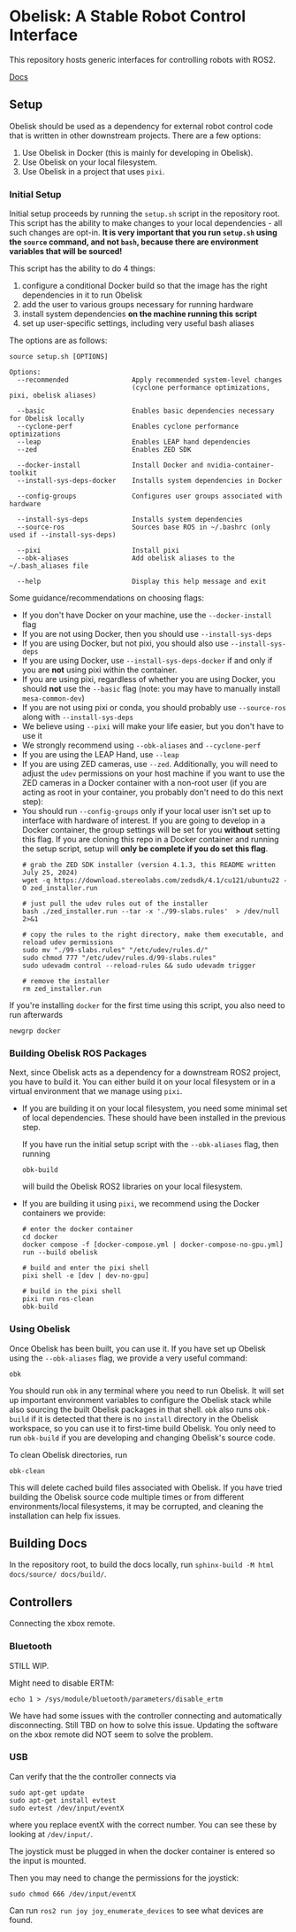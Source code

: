 # Obelisk: A Stable Robot Control Interface
This repository hosts generic interfaces for controlling robots with ROS2.

[Docs](https://caltech-amber.github.io/obelisk/)

## Setup
Obelisk should be used as a dependency for external robot control code that is written in other downstream projects. There are a few options:
1. Use Obelisk in Docker (this is mainly for developing in Obelisk).
2. Use Obelisk on your local filesystem.
3. Use Obelisk in a project that uses `pixi`.

### Initial Setup
Initial setup proceeds by running the `setup.sh` script in the repository root. This script has the ability to make changes to your local dependencies - all such changes are opt-in. **It is very important that you run `setup.sh` using the `source` command, and not `bash`, because there are environment variables that will be sourced!**

This script has the ability to do 4 things:
1. configure a conditional Docker build so that the image has the right dependencies in it to run Obelisk
2. add the user to various groups necessary for running hardware
3. install system dependencies **on the machine running this script**
4. set up user-specific settings, including very useful bash aliases

The options are as follows:
```
source setup.sh [OPTIONS]

Options:
  --recommended                Apply recommended system-level changes
                               (cyclone performance optimizations, pixi, obelisk aliases)

  --basic                      Enables basic dependencies necessary for Obelisk locally
  --cyclone-perf               Enables cyclone performance optimizations
  --leap                       Enables LEAP hand dependencies
  --zed                        Enables ZED SDK

  --docker-install             Install Docker and nvidia-container-toolkit
  --install-sys-deps-docker    Installs system dependencies in Docker

  --config-groups              Configures user groups associated with hardware

  --install-sys-deps           Installs system dependencies
  --source-ros                 Sources base ROS in ~/.bashrc (only used if --install-sys-deps)

  --pixi                       Install pixi
  --obk-aliases                Add obelisk aliases to the ~/.bash_aliases file

  --help                       Display this help message and exit
```

Some guidance/recommendations on choosing flags:
* If you don't have Docker on your machine, use the `--docker-install` flag
* If you are not using Docker, then you should use `--install-sys-deps`
* If you are using Docker, but not pixi, you should also use `--install-sys-deps`
* If you are using Docker, use `--install-sys-deps-docker` if and only if you are **not** using pixi within the container.
* If you are using pixi, regardless of whether you are using Docker, you should **not** use the `--basic` flag (note: you may have to manually install `mesa-common-dev`)
* If you are not using pixi or conda, you should probably use `--source-ros` along with `--install-sys-deps`
* We believe using `--pixi` will make your life easier, but you don't have to use it
* We strongly recommend using `--obk-aliases` and `--cyclone-perf`
* If you are using the LEAP Hand, use `--leap`
* If you are using ZED cameras, use `--zed`. Additionally, you will need to adjust the `udev` permissions on your host machine if you want to use the ZED cameras in a Docker container with a non-root user (if you are acting as root in your container, you probably don't need to do this next step):
* You should run `--config-groups` only if your local user isn't set up to interface with hardware of interest. If you are going to develop in a Docker container, the group settings will be set for you **without** setting this flag. If you are cloning this repo in a Docker container and running the setup script, setup will **only be complete if you do set this flag**.
    ```
    # grab the ZED SDK installer (version 4.1.3, this README written July 25, 2024)
    wget -q https://download.stereolabs.com/zedsdk/4.1/cu121/ubuntu22 -O zed_installer.run

    # just pull the udev rules out of the installer
    bash ./zed_installer.run --tar -x './99-slabs.rules'  > /dev/null 2>&1

    # copy the rules to the right directory, make them executable, and reload udev permissions
    sudo mv "./99-slabs.rules" "/etc/udev/rules.d/"
    sudo chmod 777 "/etc/udev/rules.d/99-slabs.rules"
    sudo udevadm control --reload-rules && sudo udevadm trigger

    # remove the installer
    rm zed_installer.run
    ```

If you're installing `docker` for the first time using this script, you also need to run afterwards
```
newgrp docker
```

### Building Obelisk ROS Packages
Next, since Obelisk acts as a dependency for a downstream ROS2 project, you have to build it. You can either build it on your local filesystem or in a virtual environment that we manage using `pixi`.

* If you are building it on your local filesystem, you need some minimal set of local dependencies. These should have been installed in the previous step.

    If you have run the initial setup script with the `--obk-aliases` flag, then running
    ```
    obk-build
    ```
    will build the Obelisk ROS2 libraries on your local filesystem.
* If you are building it using `pixi`, we recommend using the Docker containers we provide:
    ```
    # enter the docker container
    cd docker
    docker compose -f [docker-compose.yml | docker-compose-no-gpu.yml] run --build obelisk

    # build and enter the pixi shell
    pixi shell -e [dev | dev-no-gpu]

    # build in the pixi shell
    pixi run ros-clean
    obk-build
    ```

### Using Obelisk
Once Obelisk has been built, you can use it. If you have set up Obelisk using the `--obk-aliases` flag, we provide a very useful command:
```
obk
```
You should run `obk` in any terminal where you need to run Obelisk. It will set up important environment variables to configure the Obelisk stack while also sourcing the built Obelisk packages in that shell. `obk` also runs `obk-build` if it is detected that there is no `install` directory in the Obelisk workspace, so you can use it to first-time build Obelisk. You only need to run `obk-build` if you are developing and changing Obelisk's source code.

To clean Obelisk directories, run
```
obk-clean
```
This will delete cached build files associated with Obelisk. If you have tried building the Obelisk source code multiple times or from different environments/local filesystems, it may be corrupted, and cleaning the installation can help fix issues.

## Building Docs
In the repository root, to build the docs locally, run `sphinx-build -M html docs/source/ docs/build/`.

## Controllers
Connecting the xbox remote.

### Bluetooth
STILL WIP.

Might need to disable ERTM:
```
echo 1 > /sys/module/bluetooth/parameters/disable_ertm
```

We have had some issues with the controller connecting and automatically disconnecting. Still TBD on how to solve this issue. Updating the software on the xbox remote did NOT seem to solve the problem.

### USB
Can verify that the the controller connects via
```
sudo apt-get update
sudo apt-get install evtest
sudo evtest /dev/input/eventX
```
where you replace eventX with the correct number. You can see these by looking at `/dev/input/`.

The joystick must be plugged in when the docker container is entered so the input is mounted.

Then you may need to change the permissions for the joystick:
```
sudo chmod 666 /dev/input/eventX
```

Can run `ros2 run joy joy_enumerate_devices` to see what devices are found.
